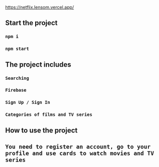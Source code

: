 https://netflix.lensom.vercel.app/

## Start the project

### `npm i`
### `npm start`

## The project includes

### `Searching` 
### `Firebase`
### `Sign Up / Sign In`
### `Categories of films and TV series`

## How to use the project
## `You need to register an account, go to your profile and use cards to watch movies and TV series`
